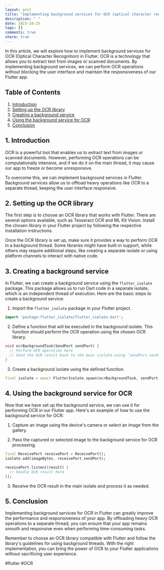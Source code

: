 ```yaml
---
layout: post
title: "Implementing background services for OCR (optical character recognition) in Flutter"
description: " "
date: 2023-10-25
tags: []
comments: true
share: true
---
```


In this article, we will explore how to implement background services for OCR (Optical Character Recognition) in Flutter. OCR is a technology that allows you to extract text from images or scanned documents. By implementing background services, we can perform OCR operations without blocking the user interface and maintain the responsiveness of our Flutter app.

## Table of Contents
1. [Introduction](#introduction)
2. [Setting up the OCR library](#setting-up-the-ocr-library)
3. [Creating a background service](#creating-a-background-service)
4. [Using the background service for OCR](#using-the-background-service-for-ocr)
5. [Conclusion](#conclusion)

## 1. Introduction <a name="introduction"></a>
OCR is a powerful tool that enables us to extract text from images or scanned documents. However, performing OCR operations can be computationally intensive, and if we do it on the main thread, it may cause our app to freeze or become unresponsive. 

To overcome this, we can implement background services in Flutter. Background services allow us to offload heavy operations like OCR to a separate thread, keeping the user interface responsive.

## 2. Setting up the OCR library <a name="setting-up-the-ocr-library"></a>
The first step is to choose an OCR library that works with Flutter. There are several options available, such as Tesseract OCR and ML Kit Vision. Install the chosen library in your Flutter project by following the respective installation instructions.

Once the OCR library is set up, make sure it provides a way to perform OCR in a background thread. Some libraries might have built-in support, while others may require additional steps, like creating a separate isolate or using platform channels to interact with native code.

## 3. Creating a background service <a name="creating-a-background-service"></a>
In Flutter, we can create a background service using the `flutter_isolate` package. This package allows us to run Dart code in a separate isolate, which is an independent thread of execution. Here are the basic steps to create a background service:

1. Import the `flutter_isolate` package in your Flutter project.

```dart
import 'package:flutter_isolate/flutter_isolate.dart';
```

2. Define a function that will be executed in the background isolate. This function should perform the OCR operation using the chosen OCR library.

```dart
void ocrBackgroundTask(SendPort sendPort) {
  // Perform OCR operation here
  // Send the OCR result back to the main isolate using `sendPort.send()`
}
```

3. Create a background isolate using the defined function.

```dart
final isolate = await FlutterIsolate.spawn(ocrBackgroundTask, sendPort.send);
```

## 4. Using the background service for OCR <a name="using-the-background-service-for-ocr"></a>
Now that we have set up the background service, we can use it for performing OCR in our Flutter app. Here's an example of how to use the background service for OCR:

1. Capture an image using the device's camera or select an image from the gallery.

2. Pass the captured or selected image to the background service for OCR processing.

```dart
final ReceivePort receivePort = ReceivePort();
isolate.add(imageBytes, receivePort.sendPort);

receivePort.listen((result) {
  // Handle OCR result here
});
```

3. Receive the OCR result in the main isolate and process it as needed.

## 5. Conclusion <a name="conclusion"></a>
Implementing background services for OCR in Flutter can greatly improve the performance and responsiveness of your app. By offloading heavy OCR operations to a separate thread, you can ensure that your app remains smooth and responsive even when performing time-consuming tasks.

Remember to choose an OCR library compatible with Flutter and follow the library's guidelines for using background threads. With the right implementation, you can bring the power of OCR to your Flutter applications without sacrificing user experience.

#flutter #OCR